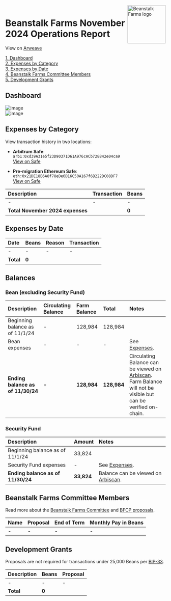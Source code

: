 <img src="https://arweave.net/jT_5PRnlx5T4olxEPanXO9m6ur5ho341aY4cmp9YNuM" alt="Beanstalk Farms logo" align="right" width="120" />

# Beanstalk Farms November 2024 Operations Report

View on [Arweave](https://arweave.net/d0zhnTeP0qPrBoQX_f22xTQM1okjGSBzUDk-_oPyPHs)

[1. Dashboard](#dashboard)  
[2. Expenses by Category](#expenses-by-category)  
[3. Expenses by Date](#expenses-by-date)  
[4. Beanstalk Farms Committee Members](#beanstalk-farms-committee-members)  
[5. Development Grants](#development-grants)  

## Dashboard

![image](https://arweave.net/JLzjuUG8ngT0_k-7Dt7e_Mk7Y6bwk0Vpn109zU6Uaxc)  
![image](https://arweave.net/Nf2Hfj3MbwtoKNq8sASmnVEoNTjsKMaTCAypeukSiNQ)  

## Expenses by Category

View transaction history in two locations:

- **Arbitrum Safe**:  
  `arb1:0xd39A31e5f23D90371D61A976cACb728842e04ca9`  
  [View on Safe](https://app.safe.global/transactions/history?safe=arb1:0xd39A31e5f23D90371D61A976cACb728842e04ca9)

- **Pre-migration Ethereum Safe**:  
  `eth:0x21DE18B6A8f78eDe6D16C50A167f6B222DC08DF7`  
  [View on Safe](https://app.safe.global/eth:0x21DE18B6A8f78eDe6D16C50A167f6B222DC08DF7/transactions/history)

| Description                      | Transaction | Beans |
| :------------------------------- | :---------- | :---- |
| -                                | -           | -     |
| **Total November 2024 expenses** |             | **0** |

## Expenses by Date

| Date      | Beans | Reason | Transaction |
| :-------- | :---- | :----- | :---------- |
| -         | -     | -      | -           |
| **Total** | **0** |        |             |

## Balances

### Bean (excluding Security Fund)

| Description                                | Circulating Balance | Farm Balance | Total       | Notes                                                                                                                                                                                   |
| :----------------------------------------- | :------------------ | :----------- | :---------- | :-------------------------------------------------------------------------------------------------------------------------------------------------------------------------------------- |
| Beginning balance as of 11/1/24            | -                   | 128,984      | 128,984     |                                                                                                                                                                                         |
| Bean expenses                              | -                   | -            | -           | See [Expenses](#expenses-by-category).                                                                                                                                                  |
| **Ending balance as of 11/30/24**          | **-**               | **128,984**  | **128,984** | Circulating Balance can be viewed on [Arbiscan](https://arbiscan.io/address/0xd39A31e5f23D90371D61A976cACb728842e04ca9). Farm Balance will not be visible but can be verified on-chain. |

### Security Fund

| Description                       | Amount     | Notes                                                                                                        |
| :-------------------------------- | :--------- | :----------------------------------------------------------------------------------------------------------- |
| Beginning balance as of 11/1/24   | 33,824     |                                                                                                              |
| Security Fund expenses            | -          | See [Expenses](#expenses-by-category).                                                                       |
| **Ending balance as of 11/30/24** | **33,824** | Balance can be viewed on [Arbiscan](https://arbiscan.io/address/0xd39A31e5f23D90371D61A976cACb728842e04ca9). |

## Beanstalk Farms Committee Members

Read more about the [Beanstalk Farms Committee](https://docs.bean.money/almanac/governance/beanstalk-farms#beanstalk-farms-committee) and [BFCP proposals](https://docs.bean.money/almanac/governance/proposals#bfcp).

| Name | Proposal | End of Term | Monthly Pay in Beans |
| :--- | :------- | :---------- | :------------------- |
| -    | -        | -           | -                    |

## Development Grants

Proposals are not required for transactions under 25,000 Beans per [BIP-33](https://arweave.net/-iklnExU_oJl3N2Lh0wnnGqeT8cTV0L6d6YOpbn2iKc#governance).

| Description | Beans | Proposal |
| :---------- | :---- | :------- |
| -           | -     | -        |
| **Total**   | **0** |          |
